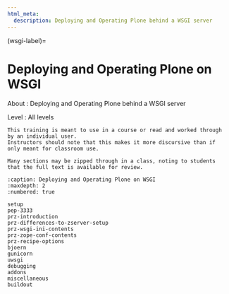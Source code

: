 ```yaml
---
html_meta:
  description: Deploying and Operating Plone behind a WSGI server
---
```


(wsgi-label)=

# Deploying and Operating Plone on WSGI

About
: Deploying and Operating Plone behind a WSGI server

Level
: All levels

```{note}
This training is meant to use in a course or read and worked through by an individual user.
Instructors should note that this makes it more discursive than if only meant for classroom use.

Many sections may be zipped through in a class, noting to students that the full text is available for review.
```

```{toctree}
:caption: Deploying and Operating Plone on WSGI
:maxdepth: 2
:numbered: true

setup
pep-3333
prz-introduction
prz-differences-to-zserver-setup
prz-wsgi-ini-contents
prz-zope-conf-contents
prz-recipe-options
bjoern
gunicorn
uwsgi
debugging
addons
miscellaneous
buildout
```
